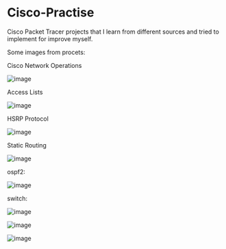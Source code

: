 # Cisco-Practise
Cisco Packet Tracer projects that I learn from different sources and tried to implement for improve myself.

Some images from procets:

Cisco Network Operations 

![image](https://github.com/Bengisuirem/Cisco-Practise/assets/76843335/c0c7dd56-f7d5-4ebd-b73f-b78c848bc91b)

Access Lists

![image](https://github.com/Bengisuirem/Cisco-Practise/assets/76843335/ae465fa8-f350-4fa8-8451-53ffb43452ef)

HSRP Protocol

![image](https://github.com/Bengisuirem/Cisco-Practise/assets/76843335/0e436f95-7eb3-4c5d-8c29-6bdf77f46159)

Static Routing

![image](https://github.com/Bengisuirem/Cisco-Practise/assets/76843335/5e21bbbc-5c5d-4c77-8a85-11e1366541e8)

ospf2:

![image](https://github.com/Bengisuirem/Cisco-Practise/assets/76843335/b92c13b6-ce29-4398-a36a-85d8ad1e38b3)

switch:

![image](https://github.com/Bengisuirem/Cisco-Practise/assets/76843335/0f2b2099-4867-4b0d-a6d8-abd268799236)

![image](https://github.com/Bengisuirem/Cisco-Practise/assets/76843335/c5224c8b-b40d-48ff-9bde-6a9a84c15f5e)

![image](https://github.com/Bengisuirem/Cisco-Practise/assets/76843335/f6db5130-297f-451b-b61c-e7d85408b3f1)
